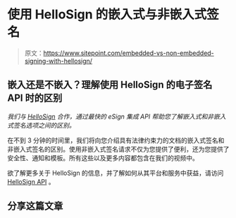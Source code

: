 # 使用 HelloSign 的嵌入式与非嵌入式签名

> 原文：<https://www.sitepoint.com/embedded-vs-non-embedded-signing-with-hellosign/>

## 嵌入还是不嵌入？理解使用 HelloSign 的电子签名 API 时的区别

*我们与 [HelloSign](https://www.hellosign.com/api?utm_medium=paid_content&utm_source=sitepoint&utm_campaign=hsapi-developers-sitepoint_video_embedvsnon) 合作，通过最快的 eSign 集成 API 帮助您了解嵌入式和非嵌入式签名选项之间的区别。*

在不到 3 分钟的时间里，我们将向您介绍具有法律约束力的文档的嵌入式签名和非嵌入式签名的区别。使用非嵌入式签名请求不仅为您提供了便利，还为您提供了安全性、通知和模板。所有这些以及更多内容都包含在我们的视频中。

欲了解更多关于 HelloSign 的信息，并了解如何从其平台和服务中获益，请访问 [HelloSign API](https://www.hellosign.com/api?utm_medium=paid_content&utm_source=sitepoint&utm_campaign=hsapi-developers-sitepoint_video_embedvsnon) 。

## 分享这篇文章